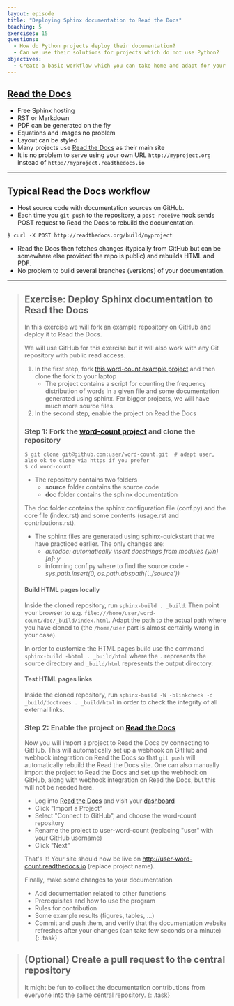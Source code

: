 ```yaml
---
layout: episode
title: "Deploying Sphinx documentation to Read the Docs"
teaching: 5
exercises: 15
questions:
  - How do Python projects deploy their documentation?
  - Can we use their solutions for projects which do not use Python?
objectives:
  - Create a basic workflow which you can take home and adapt for your project.
---
```


## [Read the Docs](https://readthedocs.org)

- Free Sphinx hosting
- RST or Markdown
- PDF can be generated on the fly
- Equations and images no problem
- Layout can be styled
- Many projects use [Read the Docs](https://readthedocs.org) as their main site
- It is no problem to serve using your own URL `http://myproject.org` instead of `http://myproject.readthedocs.io`

---

## Typical Read the Docs workflow

- Host source code with documentation sources on GitHub.
- Each time you `git push` to the repository, a `post-receive` hook sends POST
  request to Read the Docs to rebuild the documentation.

```shell
$ curl -X POST http://readthedocs.org/build/myproject
```

- Read the Docs then fetches changes (typically from GitHub but can be
  somewhere else provided the repo is public) and rebuilds HTML and PDF.
- No problem to build several branches (versions) of your documentation.

---

> ## Exercise: Deploy Sphinx documentation to Read the Docs
> 
> In this exercise we will fork an example repository on GitHub and deploy it to Read the Docs.
> 
> We will use GitHub for this exercise but it will also work with any Git
> repository with public read access.
> 
> 1. In the first step, fork 
>  [this word-count example project](https://github.com/coderefinery/word-count.git) and
>  then clone the fork to your laptop
>     - The project contains a script for counting the frequency distribution of words in a given file and some documentation generated using sphinx. For bigger projects, we will have much more source files.
> 2. In the second step, enable the project on Read the Docs
> 
> ### Step 1: Fork the [word-count project](https://github.com/coderefinery/word-count.git) and clone the repository
> 
> 
> ```shell
> $ git clone git@github.com:user/word-count.git  # adapt user, also ok to clone via https if you prefer
> $ cd word-count
> ```
> - The repository contains two folders
>     - **source** folder contains the source code
>     - **doc** folder contains the sphinx documentation
> 
> The doc folder contains the sphinx configuration file (conf.py) and the core file (index.rst) and some contents (usage.rst and contributions.rst).
> 
> - The sphinx files are generated using sphinx-quickstart that we have practiced earlier. The only changes are:
>     - *autodoc: automatically insert docstrings from modules (y/n) [n]: y*
>     - informing conf.py where to find the source code  - *sys.path.insert(0, os.path.abspath('../source'))*
> 
> 
> #### Build HTML pages locally
> 
> Inside the cloned repository, run `sphinx-build . _build`.
> Then point your browser to e.g.
> `file:///home/user/word-count/doc/_build/index.html`. Adapt the path to the actual
> path where you have cloned to (the `/home/user` part is almost certainly wrong in your case).
> 
> In order to customize the HTML pages build use the command `sphinx-build -bhtml . _build/html` where the `.` represents the source directory
> and `_build/html` represents the output directory.
> 
> #### Test HTML pages links
> 
> Inside the cloned repository, run `sphinx-build -W -blinkcheck -d _build/doctrees . _build/html` in order to check the integrity of all external links.
> 
> ### Step 2: Enable the project on [Read the Docs](https://readthedocs.org)
> 
> Now you will import a project to Read the Docs by connecting to GitHub.  This
> will automatically set up a webhook on GitHub and webhook integration on Read
> the Docs so that `git push` will automatically rebuild the Read the Docs site.
> One can also manually import the project to Read the Docs and set up the
> webhook on GitHub, along with webhook integration on Read the Docs, but this
> will not be needed here.
> 
> - Log into [Read the Docs](https://readthedocs.org) and visit your [dashboard](https://readthedocs.org/dashboard/)
> - Click "Import a Project"
> - Select "Connect to GitHub", and choose the word-count repository
> - Rename the project to user-word-count (replacing "user" with your GitHub username)
> - Click "Next"
> 
> That's it! Your site should now be live on
> http://user-word-count.readthedocs.io (replace project name).
> 
> Finally, make some changes to your documentation
>   - Add documentation related to other functions
>   - Prerequisites and how to use the program
>   - Rules for contribution
>   - Some example results (figures, tables, ...)
>   - Commit and push them, and verify that the documentation website refreshes after your changes
>     (can take few seconds or a minute)
{: .task}
 
> ## (Optional) Create a pull request to the central repository
> 
> It might be fun to collect the documentation contributions from everyone into the same 
> central repository.
{: .task}